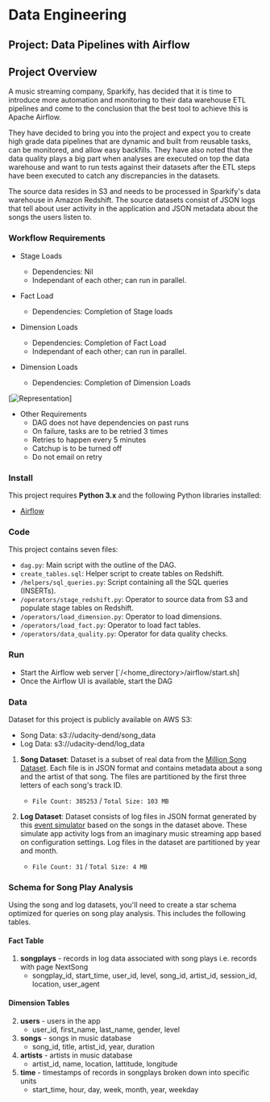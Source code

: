 # Data Engineering
## Project: Data Pipelines with Airflow

## Project Overview
A music streaming company, Sparkify, has decided that it is time to introduce more automation and monitoring to their data warehouse ETL pipelines and come to the conclusion that the best tool to achieve this is Apache Airflow.

They have decided to bring you into the project and expect you to create high grade data pipelines that are dynamic and built from reusable tasks, can be monitored, and allow easy backfills. They have also noted that the data quality plays a big part when analyses are executed on top the data warehouse and want to run tests against their datasets after the ETL steps have been executed to catch any discrepancies in the datasets.

The source data resides in S3 and needs to be processed in Sparkify's data warehouse in Amazon Redshift. The source datasets consist of JSON logs that tell about user activity in the application and JSON metadata about the songs the users listen to.

### Workflow Requirements

- Stage Loads
	- Dependencies: Nil
	- Independant of each other; can run in parallel.
	
- Fact Load
	- Dependencies: Completion of Stage loads
	
- Dimension Loads
	- Dependencies: Completion of Fact Load
	- Independant of each other; can run in parallel. 

- Dimension Loads
	- Dependencies: Completion of Dimension Loads
	
[![Representation](https://github.com/nitinx/de-data-pipelines/blob/master/dag.png)]

- Other Requirements
	- DAG does not have dependencies on past runs
	- On failure, tasks are to be retried 3 times
	- Retries to happen every 5 minutes
	- Catchup is to be turned off
	- Do not email on retry

### Install

This project requires **Python 3.x** and the following Python libraries installed:

- [Airflow](https://airflow.apache.org/docs/stable/start.html)

### Code

This project contains seven files:

- `dag.py`: Main script with the outline of the DAG.
- `create_tables.sql`: Helper script to create tables on Redshift. 
- `/helpers/sql_queries.py`: Script containing all the SQL queries (INSERTs).
- `/operators/stage_redshift.py`: Operator to source data from S3 and populate stage tables on Redshift.
- `/operators/load_dimension.py`: Operator to load dimensions.
- `/operators/load_fact.py`: Operator to load fact tables.
- `/operators/data_quality.py`: Operator for data quality checks.

### Run

- Start the Airflow web server [`/<home_directory>/airflow/start.sh]
- Once the Airflow UI is available, start the DAG

### Data
Dataset for this project is publicly available on AWS S3: 
- Song Data: s3://udacity-dend/song_data
- Log Data: s3://udacity-dend/log_data

1. **Song Dataset**: Dataset is a subset of real data from the [Million Song Dataset](https://labrosa.ee.columbia.edu/millionsong/). Each file is in JSON format and contains metadata about a song and the artist of that song. The files are partitioned by the first three letters of each song's track ID.
   - `File Count: 385253` / `Total Size: 103 MB`

2. **Log Dataset**: Dataset consists of log files in JSON format generated by this [event simulator](https://github.com/Interana/eventsim) based on the songs in the dataset above. These simulate app activity logs from an imaginary music streaming app based on configuration settings. Log files in the dataset are partitioned by year and month. 
   - `File Count: 31` / `Total Size: 4 MB`

### Schema for Song Play Analysis
Using the song and log datasets, you'll need to create a star schema optimized for queries on song play analysis. This includes the following tables.

#### Fact Table
1. **songplays** - records in log data associated with song plays i.e. records with page NextSong
   - songplay_id, start_time, user_id, level, song_id, artist_id, session_id, location, user_agent

#### Dimension Tables
2. **users** - users in the app
   - user_id, first_name, last_name, gender, level
3. **songs** - songs in music database
   - song_id, title, artist_id, year, duration
4. **artists** - artists in music database
   - artist_id, name, location, lattitude, longitude
5. **time** - timestamps of records in songplays broken down into specific units
   - start_time, hour, day, week, month, year, weekday
